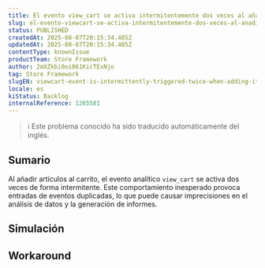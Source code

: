 ```yaml
---
title: El evento view_cart se activa intermitentemente dos veces al añadir artículos al minicart
slug: el-evento-viewcart-se-activa-intermitentemente-dos-veces-al-anadir-articulos-al-minicart
status: PUBLISHED
createdAt: 2025-08-07T20:15:34.485Z
updatedAt: 2025-08-07T20:15:34.485Z
contentType: knownIssue
productTeam: Store Framework
author: 2mXZkbi0oi061KicTExNjo
tag: Store Framework
slugEN: viewcart-event-is-intermittently-triggered-twice-when-adding-items-to-the-minicart
locale: es
kiStatus: Backlog
internalReference: 1265581
---
```


>ℹ️ Este problema conocido ha sido traducido automáticamente del inglés.

## Sumario


Al añadir artículos al carrito, el evento analítico `view_cart` se activa dos veces de forma intermitente. Este comportamiento inesperado provoca entradas de eventos duplicadas, lo que puede causar imprecisiones en el análisis de datos y la generación de informes.

## Simulación

## Workaround

